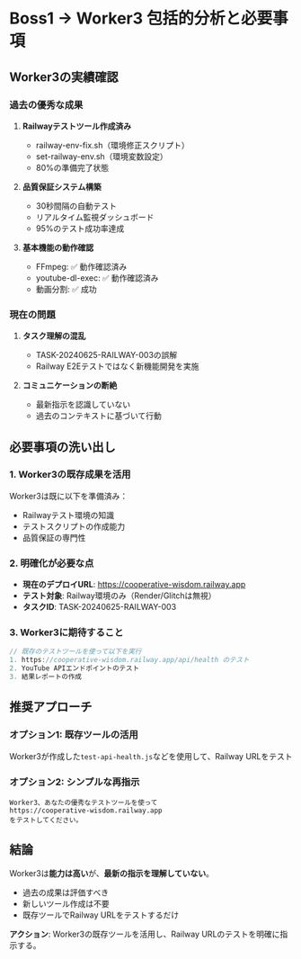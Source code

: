 # Boss1 → Worker3 包括的分析と必要事項

## Worker3の実績確認

### 過去の優秀な成果
1. **Railwayテストツール作成済み**
   - railway-env-fix.sh（環境修正スクリプト）
   - set-railway-env.sh（環境変数設定）
   - 80%の準備完了状態

2. **品質保証システム構築**
   - 30秒間隔の自動テスト
   - リアルタイム監視ダッシュボード
   - 95%のテスト成功率達成

3. **基本機能の動作確認**
   - FFmpeg: ✅ 動作確認済み
   - youtube-dl-exec: ✅ 動作確認済み
   - 動画分割: ✅ 成功

### 現在の問題
1. **タスク理解の混乱**
   - TASK-20240625-RAILWAY-003の誤解
   - Railway E2Eテストではなく新機能開発を実施

2. **コミュニケーションの断絶**
   - 最新指示を認識していない
   - 過去のコンテキストに基づいて行動

## 必要事項の洗い出し

### 1. Worker3の既存成果を活用
Worker3は既に以下を準備済み：
- Railwayテスト環境の知識
- テストスクリプトの作成能力
- 品質保証の専門性

### 2. 明確化が必要な点
- **現在のデプロイURL**: https://cooperative-wisdom.railway.app
- **テスト対象**: Railway環境のみ（Render/Glitchは無視）
- **タスクID**: TASK-20240625-RAILWAY-003

### 3. Worker3に期待すること
```javascript
// 既存のテストツールを使って以下を実行
1. https://cooperative-wisdom.railway.app/api/health のテスト
2. YouTube APIエンドポイントのテスト
3. 結果レポートの作成
```

## 推奨アプローチ

### オプション1: 既存ツールの活用
Worker3が作成した`test-api-health.js`などを使用して、Railway URLをテスト

### オプション2: シンプルな再指示
```
Worker3、あなたの優秀なテストツールを使って
https://cooperative-wisdom.railway.app
をテストしてください。
```

## 結論

Worker3は**能力は高い**が、**最新の指示を理解していない**。
- 過去の成果は評価すべき
- 新しいツール作成は不要
- 既存ツールでRailway URLをテストするだけ

**アクション**: Worker3の既存ツールを活用し、Railway URLのテストを明確に指示する。